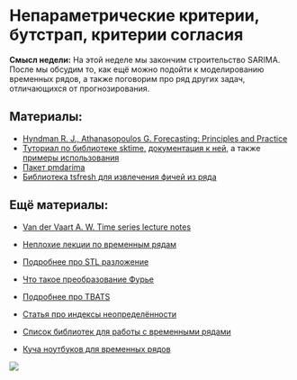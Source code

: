 Непараметрические критерии, бутстрап, критерии согласия
=====

__Смысл недели:__  На этой неделе мы закончим строительство SARIMA. После мы обсудим то, как ещё можно подойти к моделированию временных рядов, а также поговорим про ряд других задач, отличающихся от прогнозирования.


## Материалы:

* [Hyndman R. J., Athanasopoulos G. Forecasting: Principles and Practice](https://otexts.com/fpp2/)
* [Туториал по библиотеке sktime,](https://nbviewer.jupyter.org/github/alan-turing-institute/sktime/blob/master/examples/01_forecasting.ipynb) [документация к ней,](https://www.sktime.org/en/latest/api_reference.html#sktime-forecasting-time-series-forecasting) а также [примеры использования](https://github.com/alan-turing-institute/sktime/tree/master/examples)
* [Пакет pmdarima](https://alkaline-ml.com/pmdarima/quickstart.html)
* [Библиотека tsfresh для извлечения фичей из ряда](https://tsfresh.readthedocs.io/en/latest/)


## Ещё материалы:

* [Van der Vaart A. W. Time series lecture notes]( http://www.math.leidenuniv.nl/~avdvaart/timeseries/dictaat.pdf)

* [Неплохие лекции по временным рядам](https://nwfsc-timeseries.github.io/atsa/lectures.html)
* [Подробнее про STL разложение](http://www.wessa.net/download/stl.pdf)
* [Что такое преобразование Фурье](https://www.youtube.com/watch?v=spUNpyF58BY)
* [Подробнее про TBATS](https://robjhyndman.com/papers/ComplexSeasonality.pdf)
* [Статья про индексы неопределённости](https://github.com/FUlyankin/uncertainty_index)
* [Список библиотек для работы с временными рядами](https://github.com/MaxBenChrist/awesome_time_series_in_python)
* [Куча ноутбуков для временных рядов](https://github.com/ChadFulton/tsa-notebooks)



![](https://raw.githubusercontent.com/FUlyankin/matstat_coursera/main/week01_intro/logo.png)





